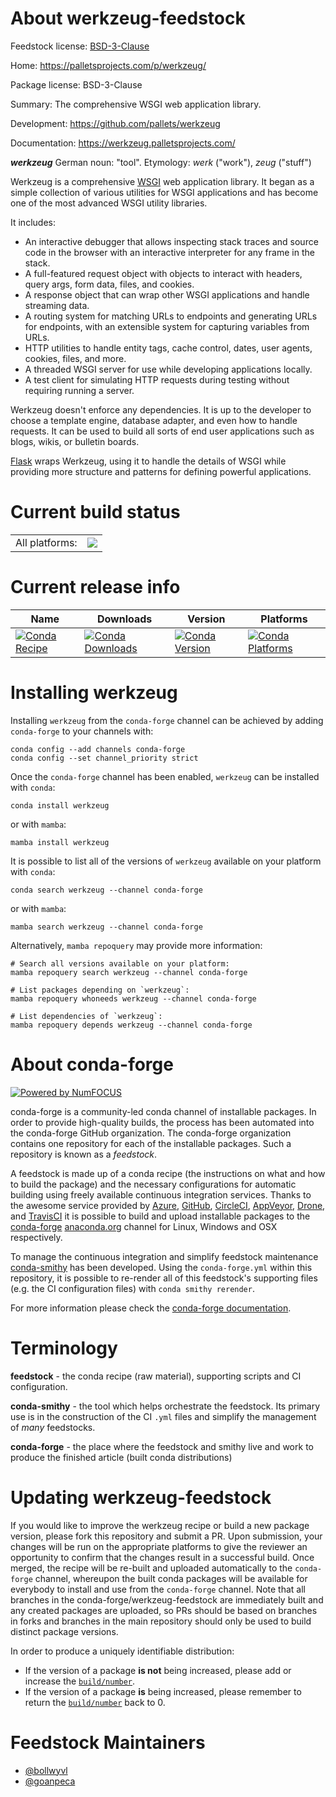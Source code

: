 About werkzeug-feedstock
========================

Feedstock license: [BSD-3-Clause](https://github.com/conda-forge/werkzeug-feedstock/blob/main/LICENSE.txt)

Home: https://palletsprojects.com/p/werkzeug/

Package license: BSD-3-Clause

Summary: The comprehensive WSGI web application library.

Development: https://github.com/pallets/werkzeug

Documentation: https://werkzeug.palletsprojects.com/

**_werkzeug_** German noun: "tool". Etymology: *werk* ("work"), *zeug* ("stuff")

Werkzeug is a comprehensive [WSGI](https://wsgi.readthedocs.io/en/latest/) web application library. It began as
a simple collection of various utilities for WSGI applications and has
become one of the most advanced WSGI utility libraries.

It includes:

  -   An interactive debugger that allows inspecting stack traces and
      source code in the browser with an interactive interpreter for any
      frame in the stack.
  -   A full-featured request object with objects to interact with
      headers, query args, form data, files, and cookies.
  -   A response object that can wrap other WSGI applications and handle
      streaming data.
  -   A routing system for matching URLs to endpoints and generating URLs
      for endpoints, with an extensible system for capturing variables
      from URLs.
  -   HTTP utilities to handle entity tags, cache control, dates, user
      agents, cookies, files, and more.
  -   A threaded WSGI server for use while developing applications
      locally.
  -   A test client for simulating HTTP requests during testing without
      requiring running a server.

Werkzeug doesn't enforce any dependencies. It is up to the developer to
choose a template engine, database adapter, and even how to handle
requests. It can be used to build all sorts of end user applications
such as blogs, wikis, or bulletin boards.

[Flask](https://www.palletsprojects.com/p/flask/) wraps Werkzeug, using it to handle the details of WSGI while
providing more structure and patterns for defining powerful
applications.


Current build status
====================


<table><tr><td>All platforms:</td>
    <td>
      <a href="https://dev.azure.com/conda-forge/feedstock-builds/_build/latest?definitionId=4629&branchName=main">
        <img src="https://dev.azure.com/conda-forge/feedstock-builds/_apis/build/status/werkzeug-feedstock?branchName=main">
      </a>
    </td>
  </tr>
</table>

Current release info
====================

| Name | Downloads | Version | Platforms |
| --- | --- | --- | --- |
| [![Conda Recipe](https://img.shields.io/badge/recipe-werkzeug-green.svg)](https://anaconda.org/conda-forge/werkzeug) | [![Conda Downloads](https://img.shields.io/conda/dn/conda-forge/werkzeug.svg)](https://anaconda.org/conda-forge/werkzeug) | [![Conda Version](https://img.shields.io/conda/vn/conda-forge/werkzeug.svg)](https://anaconda.org/conda-forge/werkzeug) | [![Conda Platforms](https://img.shields.io/conda/pn/conda-forge/werkzeug.svg)](https://anaconda.org/conda-forge/werkzeug) |

Installing werkzeug
===================

Installing `werkzeug` from the `conda-forge` channel can be achieved by adding `conda-forge` to your channels with:

```
conda config --add channels conda-forge
conda config --set channel_priority strict
```

Once the `conda-forge` channel has been enabled, `werkzeug` can be installed with `conda`:

```
conda install werkzeug
```

or with `mamba`:

```
mamba install werkzeug
```

It is possible to list all of the versions of `werkzeug` available on your platform with `conda`:

```
conda search werkzeug --channel conda-forge
```

or with `mamba`:

```
mamba search werkzeug --channel conda-forge
```

Alternatively, `mamba repoquery` may provide more information:

```
# Search all versions available on your platform:
mamba repoquery search werkzeug --channel conda-forge

# List packages depending on `werkzeug`:
mamba repoquery whoneeds werkzeug --channel conda-forge

# List dependencies of `werkzeug`:
mamba repoquery depends werkzeug --channel conda-forge
```


About conda-forge
=================

[![Powered by
NumFOCUS](https://img.shields.io/badge/powered%20by-NumFOCUS-orange.svg?style=flat&colorA=E1523D&colorB=007D8A)](https://numfocus.org)

conda-forge is a community-led conda channel of installable packages.
In order to provide high-quality builds, the process has been automated into the
conda-forge GitHub organization. The conda-forge organization contains one repository
for each of the installable packages. Such a repository is known as a *feedstock*.

A feedstock is made up of a conda recipe (the instructions on what and how to build
the package) and the necessary configurations for automatic building using freely
available continuous integration services. Thanks to the awesome service provided by
[Azure](https://azure.microsoft.com/en-us/services/devops/), [GitHub](https://github.com/),
[CircleCI](https://circleci.com/), [AppVeyor](https://www.appveyor.com/),
[Drone](https://cloud.drone.io/welcome), and [TravisCI](https://travis-ci.com/)
it is possible to build and upload installable packages to the
[conda-forge](https://anaconda.org/conda-forge) [anaconda.org](https://anaconda.org/)
channel for Linux, Windows and OSX respectively.

To manage the continuous integration and simplify feedstock maintenance
[conda-smithy](https://github.com/conda-forge/conda-smithy) has been developed.
Using the ``conda-forge.yml`` within this repository, it is possible to re-render all of
this feedstock's supporting files (e.g. the CI configuration files) with ``conda smithy rerender``.

For more information please check the [conda-forge documentation](https://conda-forge.org/docs/).

Terminology
===========

**feedstock** - the conda recipe (raw material), supporting scripts and CI configuration.

**conda-smithy** - the tool which helps orchestrate the feedstock.
                   Its primary use is in the construction of the CI ``.yml`` files
                   and simplify the management of *many* feedstocks.

**conda-forge** - the place where the feedstock and smithy live and work to
                  produce the finished article (built conda distributions)


Updating werkzeug-feedstock
===========================

If you would like to improve the werkzeug recipe or build a new
package version, please fork this repository and submit a PR. Upon submission,
your changes will be run on the appropriate platforms to give the reviewer an
opportunity to confirm that the changes result in a successful build. Once
merged, the recipe will be re-built and uploaded automatically to the
`conda-forge` channel, whereupon the built conda packages will be available for
everybody to install and use from the `conda-forge` channel.
Note that all branches in the conda-forge/werkzeug-feedstock are
immediately built and any created packages are uploaded, so PRs should be based
on branches in forks and branches in the main repository should only be used to
build distinct package versions.

In order to produce a uniquely identifiable distribution:
 * If the version of a package **is not** being increased, please add or increase
   the [``build/number``](https://docs.conda.io/projects/conda-build/en/latest/resources/define-metadata.html#build-number-and-string).
 * If the version of a package **is** being increased, please remember to return
   the [``build/number``](https://docs.conda.io/projects/conda-build/en/latest/resources/define-metadata.html#build-number-and-string)
   back to 0.

Feedstock Maintainers
=====================

* [@bollwyvl](https://github.com/bollwyvl/)
* [@goanpeca](https://github.com/goanpeca/)


<!-- dummy commit to enable rerendering -->

